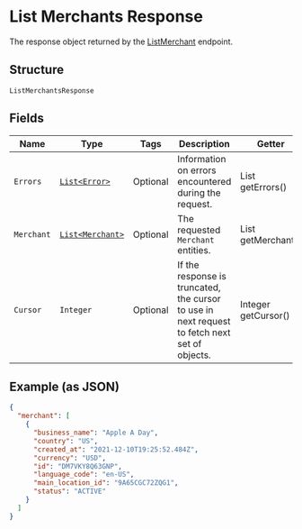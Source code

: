 
# List Merchants Response

The response object returned by the [ListMerchant](/doc/api/merchants.md#list-merchants) endpoint.

## Structure

`ListMerchantsResponse`

## Fields

| Name | Type | Tags | Description | Getter |
|  --- | --- | --- | --- | --- |
| `Errors` | [`List<Error>`](/doc/models/error.md) | Optional | Information on errors encountered during the request. | List<Error> getErrors() |
| `Merchant` | [`List<Merchant>`](/doc/models/merchant.md) | Optional | The requested `Merchant` entities. | List<Merchant> getMerchant() |
| `Cursor` | `Integer` | Optional | If the  response is truncated, the cursor to use in next  request to fetch next set of objects. | Integer getCursor() |

## Example (as JSON)

```json
{
  "merchant": [
    {
      "business_name": "Apple A Day",
      "country": "US",
      "created_at": "2021-12-10T19:25:52.484Z",
      "currency": "USD",
      "id": "DM7VKY8Q63GNP",
      "language_code": "en-US",
      "main_location_id": "9A65CGC72ZQG1",
      "status": "ACTIVE"
    }
  ]
}
```

